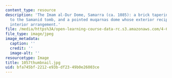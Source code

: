 ```yaml
---
content_type: resource
description: 'The Imam al-Dur Dome, Samarra (ca. 1085): a brick tapering cube, similar
  to the Samanid tomb, and a pointed muqarnas dome whose exterior reciprocates the
  interior arrangement.'
file: /media/https%3A/open-learning-course-data-rc.s3.amazonaws.com/4-614-religious-architecture-and-islamic-cultures-fall-2002/bfa745bf2212e93bdf2349b0e26003ce_1057thumbnail.jpg
file_type: image/jpeg
image_metadata:
  caption: ''
  credit: ''
  image-alt: ''
resourcetype: Image
title: 1057thumbnail.jpg
uid: bfa745bf-2212-e93b-df23-49b0e26003ce
---
```

